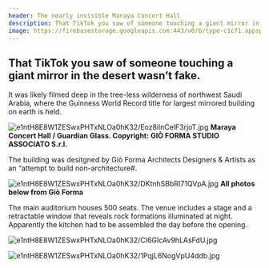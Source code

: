 ```yaml
---
header: The nearly invisible Maraya Concert Hall
description: That TikTok you saw of someone touching a giant mirror in the desert wasn’t fake.
image: https://firebasestorage.googleapis.com:443/v0/b/type-c1c71.appspot.com/o/e1ntH8E8W1ZESwxPHTxNLOa0hK32%2FEoz8ilnCelF3rjoT.jpg?alt=media&token=bc995626-7050-4389-b295-ab816d4e7d18
---
```


## That TikTok you saw of someone touching a giant mirror in the desert wasn’t fake. 

It was likely filmed deep in the tree-less wilderness of northwest Saudi Arabia, where the Guinness World Record title for largest mirrored building on earth is held.

![e1ntH8E8W1ZESwxPHTxNLOa0hK32/Eoz8ilnCelF3rjoT.jpg](https://firebasestorage.googleapis.com:443/v0/b/type-c1c71.appspot.com/o/e1ntH8E8W1ZESwxPHTxNLOa0hK32%2FEoz8ilnCelF3rjoT.jpg?alt=media&token=bc995626-7050-4389-b295-ab816d4e7d18)
**Maraya Concert Hall / Guardian Glass. Copyright: GIÒ FORMA STUDIO ASSOCIATO S.r.l.**

The building was desitgned by Giò Forma Architects Designers & Artists as an “attempt to build non-architecture#. 

![e1ntH8E8W1ZESwxPHTxNLOa0hK32/DKtnhSBbRI71QVpA.jpg](https://firebasestorage.googleapis.com:443/v0/b/type-c1c71.appspot.com/o/e1ntH8E8W1ZESwxPHTxNLOa0hK32%2FDKtnhSBbRI71QVpA.jpg?alt=media&token=ebc1d3a8-7e14-4372-809b-61b1f6717db3)
**All photos below from Giò Forma**

The main auditorium houses 500 seats. The venue includes a stage and a retractable window that reveals rock formations illuminated at night. Apparently the kitchen had to be assembled the day before the opening.

![e1ntH8E8W1ZESwxPHTxNLOa0hK32/CI6GIcAv9hLAsFdU.jpg](https://firebasestorage.googleapis.com:443/v0/b/type-c1c71.appspot.com/o/e1ntH8E8W1ZESwxPHTxNLOa0hK32%2FCI6GIcAv9hLAsFdU.jpg?alt=media&token=0812b53e-6c59-41cf-a5e4-b4ccd671f257)

![e1ntH8E8W1ZESwxPHTxNLOa0hK32/1PqjL6NogVpU4ddb.jpg](https://firebasestorage.googleapis.com:443/v0/b/type-c1c71.appspot.com/o/e1ntH8E8W1ZESwxPHTxNLOa0hK32%2F1PqjL6NogVpU4ddb.jpg?alt=media&token=5f5c6f50-0a81-4df3-8da0-65b8cf438aeb)



